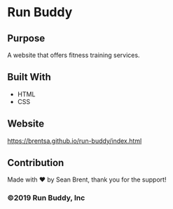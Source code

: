 # Run Buddy

## Purpose
A website that offers fitness training services.

## Built With
* HTML
* CSS

## Website
https://brentsa.github.io/run-buddy/index.html

## Contribution
Made with ❤️ by Sean Brent, thank you for the support!

###  ©️2019 Run Buddy, Inc


